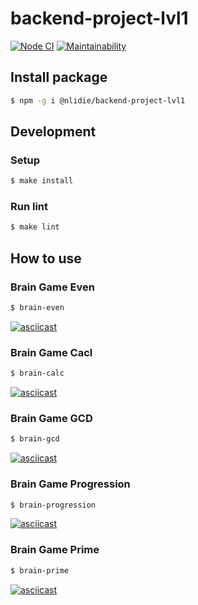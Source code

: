 # backend-project-lvl1

[![Node CI](https://github.com/NLIDie/backend-project-lvl1/workflows/Node%20CI/badge.svg)](https://github.com/NLIDie/backend-project-lvl1/actions)
[![Maintainability](https://api.codeclimate.com/v1/badges/a99a88d28ad37a79dbf6/maintainability)](https://codeclimate.com/github/NLIDie/backend-project-lvl1)

## Install package

```sh
$ npm -g i @nlidie/backend-project-lvl1
```

## Development
### Setup

```sh
$ make install
```

### Run lint

```sh
$ make lint
```

## How to use

### Brain Game Even

```sh
$ brain-even
```

 [![asciicast](https://asciinema.org/a/wQFIQkDOS663NgYckTLLAHYT3.svg)](https://asciinema.org/a/wQFIQkDOS663NgYckTLLAHYT3)

### Brain Game Cacl

```sh
$ brain-calc
```

[![asciicast](https://asciinema.org/a/JXfubfWCj36g4I8X50tXK0zfk.svg)](https://asciinema.org/a/JXfubfWCj36g4I8X50tXK0zfk)

### Brain Game GCD

```sh
$ brain-gcd
```

[![asciicast](https://asciinema.org/a/xQTgXn3EmbY1a02IB1R5FnPuK.svg)](https://asciinema.org/a/xQTgXn3EmbY1a02IB1R5FnPuK)

### Brain Game Progression

```sh
$ brain-progression
```

[![asciicast](https://asciinema.org/a/OtHR1CzUeEOtxkLeu082Ifajm.svg)](https://asciinema.org/a/OtHR1CzUeEOtxkLeu082Ifajm)

### Brain Game Prime

```sh
$ brain-prime
```

[![asciicast](https://asciinema.org/a/zb0UNj3g5odRb3z3M2jKJX8On.svg)](https://asciinema.org/a/zb0UNj3g5odRb3z3M2jKJX8On)